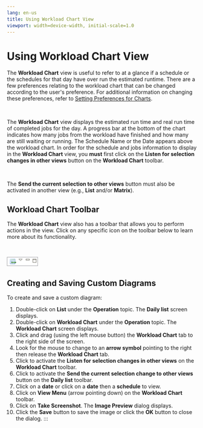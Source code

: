 ```yaml
---
lang: en-us
title: Using Workload Chart View
viewport: width=device-width, initial-scale=1.0
---
```


#  Using Workload Chart View

The **Workload Chart** view is useful to refer to at a glance if a
schedule or the schedules for that day have over run the estimated
runtime. There are a few preferences relating to the workload chart that
can be changed according to the user's preference. For additional
information on changing these preferences, refer to [Setting Preferences for Charts](Preferences-for-Charts.md).

 

The **Workload Chart** view displays the estimated run time and real run
time of completed jobs for the day. A progress bar at the bottom of the
chart indicates how many jobs from the workload have finished and how
many are still waiting or running. The Schedule Name or the Date appears
above the workload chart. In order for the schedule and jobs information
to display in the **Workload Chart** view, you **must** first click on
the **Listen for selection changes in other views** button on the
**Workload Chart** toolbar.

 

The **Send the current selection to other views** button must also be
activated in another view (e.g., **List** and/or **Matrix**).

## Workload Chart Toolbar

The **Workload Chart** view also has a toolbar that allows you to
perform actions in the view. Click on any specific icon on the toolbar
below to learn more about its functionality.

 

![Workload Chart toolbar](../../../Resources/Images/EM/EMworkloadcharttoolbar.png "Workload Chart toolbar")

## Creating and Saving Custom Diagrams

To create and save a custom diagram:

1.  Double-click on **List** under the **Operation** topic. The **Daily
    list** screen displays.
2.  Double-click on **Workload Chart** under the **Operation** topic.
    The **Workload Chart** screen displays.
3.  Click and drag (using the left mouse button) the **Workload Chart**
    tab to the right side of the screen.
4.  Look for the mouse to change to an **arrow symbol** pointing to the
    right then release the **Workload Chart** tab.
5.  Click to activate the **Listen for selection changes in other
    views** on the **Workload Chart** toolbar.
6.  Click to activate the **Send the current selection change to other
    views** button on the **Daily list** toolbar.
7.  Click on a **date** or click on a **date** then a **schedule** to
    view.
8.  Click on **View Menu** (arrow pointing down) on the **Workload
    Chart** toolbar.
9.  Click on **Take Screenshot**. The **Image Preview** dialog displays.
10. Click the **Save** button to save the image or click the **OK**
    button to close the dialog.
:::

 

